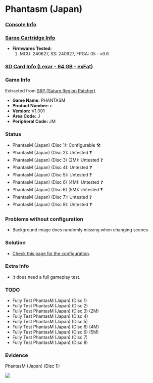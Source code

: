 # Phantasm (Japan)

### [Console Info](../../../../../Info/Consoles/VA13/README.md)

### [Saroo Cartridge Info](../../../../../Info/Cartridges/RetroGameParadiseStore/1.32F/README.md)

- <b>Firmwares Tested:</b>
  1. MCU: 240627, SS: 240627, FPGA: 05 - v0.6

### [SD Card Info (Lexar - 64 GB - exFat)](../../../../../Info/SdCards/Lexar/64GB/exfat/README.md)

### Game Info

Extracted from [SRP (Saturn Region Patcher)](https://segaxtreme.net/resources/saturn-region-patcher.81/download).

- <b>Game Name:</b> PHANTASM
- <b>Product Number:</b> c
- <b>Version:</b> V1.001
- <b>Area Code:</b> J
- <b>Peripheral Code:</b> JM

### Status

- PhantasM (Japan) (Disc 1): Configurable :hammer_and_wrench:
- PhantasM (Japan) (Disc 2): Untested :question:
- PhantasM (Japan) (Disc 3) (2M): Untested :question:
- PhantasM (Japan) (Disc 4): Untested :question:
- PhantasM (Japan) (Disc 5): Untested :question:
- PhantasM (Japan) (Disc 6) (4M): Untested :question:
- PhantasM (Japan) (Disc 6) (5M): Untested :question:
- PhantasM (Japan) (Disc 7): Untested :question:
- PhantasM (Japan) (Disc 8): Untested :question:

### Problems without configuration

- Background image does randomly missing when changing scenes

### Solution

- [Check this page for the configuration](https://github.com/williamdsw/saroo-configuration-list/blob/master/Regions/Retails/Japan/T-36001G/README.md).

### Extra Info

- It does need a full gameplay test.

### TODO

- Fully Test PhantasM (Japan) (Disc 1)
- Fully Test PhantasM (Japan) (Disc 2)
- Fully Test PhantasM (Japan) (Disc 3) (2M)
- Fully Test PhantasM (Japan) (Disc 4)
- Fully Test PhantasM (Japan) (Disc 5)
- Fully Test PhantasM (Japan) (Disc 6) (4M)
- Fully Test PhantasM (Japan) (Disc 6) (5M)
- Fully Test PhantasM (Japan) (Disc 7)
- Fully Test PhantasM (Japan) (Disc 8)

### Evidence

PhantasM (Japan) (Disc 1):

[![](https://img.youtube.com/vi/xFDxnVMOhT8/0.jpg)](https://www.youtube.com/watch?v=xFDxnVMOhT8)
